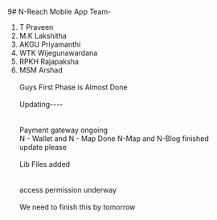 9# N-Reach Mobile App
Team- <br>
1. T Praveen<br>
2. M.K Lakshitha<br>
3. AKGU Priyamanthi <br>
4. WTK Wijegunawardana <br>
5. RPKH Rajapaksha <br>
6. MSM Arshad<br>
<br>Guys First Phase is Almost Done</br>
<br> Updating---- </br><br>
<br>Payment gateway ongoing</br>
   N - Wallet and N - Map Done
   N-Map and N-Blog finished
<br> update please </br>
<br>Lib Files added </br> <br>
<br> access permission underway</br>
<br>We need to finish this by tomorrow</br>
<notifications>
</br>
</br/>
